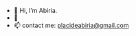 - 👋 Hi, I’m Abiria.
- 👀 
- 📫 contact me: placideabiria@gmail.com

<!---
AbiriaPlacide/AbiriaPlacide is a ✨ special ✨ repository because its `README.md` (this file) appears on your GitHub profile.
You can click the Preview link to take a look at your changes.
--->
